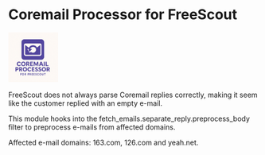 # Coremail Processor for FreeScout

<img src="https://github.com/nielspeen/CoremailReplyPreprocess/blob/main/Public/coremail.png?raw=true" height="100" width="100">

FreeScout does not always parse Coremail replies correctly, making it seem 
like the customer replied with an empty e-mail. 

This module hooks into the fetch_emails.separate_reply.preprocess_body filter
to preprocess e-mails from affected domains.

Affected e-mail domains: 163.com, 126.com and yeah.net.

